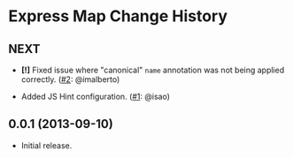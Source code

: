 Express Map Change History
==========================

NEXT
----

* __[!]__ Fixed issue where "canonical" `name` annotation was not being applied
  correctly. ([#2][]: @imalberto)

* Added JS Hint configuration. ([#1][]: @isao)


[#1]: https://github.com/yahoo/express-map/issues/1
[#2]: https://github.com/yahoo/express-map/issues/2


0.0.1 (2013-09-10)
------------------

* Initial release.
